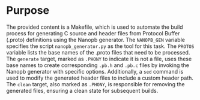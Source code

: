 # Purpose
The provided content is a Makefile, which is used to automate the build process for generating C source and header files from Protocol Buffer (.proto) definitions using the Nanopb generator. The `NANOPB_GEN` variable specifies the script `nanopb_generator.py` as the tool for this task. The `PROTOS` variable lists the base names of the .proto files that need to be processed. The `generate` target, marked as `.PHONY` to indicate it is not a file, uses these base names to create corresponding `.pb.h` and `.pb.c` files by invoking the Nanopb generator with specific options. Additionally, a `sed` command is used to modify the generated header files to include a custom header path. The `clean` target, also marked as `.PHONY`, is responsible for removing the generated files, ensuring a clean state for subsequent builds.
